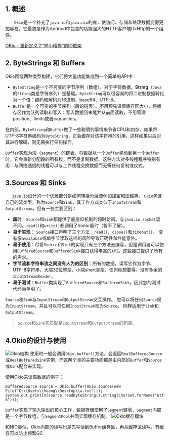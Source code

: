## 1. 概述
&emsp;&emsp;`Okio`是一个补充了`java.io`和`java.nio`的库，使访问、存储和处理数据变得更加容易。它最初是作为Android中包含的功能强大的HTTP客户端OkHttp的一个组件。

[OKio - 重新定义了“短小精悍”的IO框架](https://juejin.im/post/5856680c8e450a006c6474bd)

## 2. ByteStrings 和 Buffers
Okio围绕两种类型构建，它们将大量功能集成到一个简单的API中：

* `ByteString`是一个不可变的字节序列（数组）。对于字符数据，**String**（`Java`的`String`类是字符序列）是基础。`ByteString`可以很容易的将二进制数据转化为一个值：编码和解码为16进制、base64、UTF-8。
* `Buffer`是一个可变的字节序列（段的链表）。不用预先设置缓存区大小，将缓存区作为队列读取和写入：写入数据到末尾并从前面读取，不用管理position、limits或者capacities。

在内部，`ByteString`和`Buffer`做了一些聪明的事情来节省CPU和内存。如果将UTF-8字符串编码为`ByteString`，它会缓存对该字符串的引用，这样如果以后对其进行解码，则无需执行任何操作。

`Buffer`实现为段（`segment`）的链表。将数据从一个`Buffer`移动到另一个`Buffer`时，它会重新分配段的所有权，而不是复制数据。这种方法对多线程程序特别有用：与网络通信的线程可以与工作线程交换数据而无需任何复制或仪式。

## 3.Sources 和 Sinks
&emsp;&ensp;`java.io`设计的一个优雅部分是如何转换分层流例如加密和压缩等。 `Okio`包含自己的流类型，称为`Source`和`Sink`，其工作方式类似于`InputStream`和`OutputStream`，但有一些主要区别：
* **超时**：`Source`和`Sink`都提供了底层IO机制的超时访问。与`java.io socket`流不同，`read()`和`write()`都调用了honor超时（暂不了解）。
* **易于实现**： `Source`接口声明了三个方法：`read()`、`close()`和`timeout()`。 没有像`available`或单字节读取这样的风险导致正确性和性能意外。
* **易于使用**：尽管`Source`和`Sink`的实现只有三个方法去编写，但是调用者可以使用`BufferedSource`和`BufferedSink`接口获得丰富的`API`。这些接口提供了所有的需求。
* **字节流和字符串流之间没有人为的区别**：所有的数据，读写它作为字节、UTF-8字符串、大端32位整型、小端short类型，任何你想要得。没有多余的`InputStreamReader`。
* **易于测试**：`Buffer`类实现了`BufferedSource`和`BufferedSink`，因此您的测试代码简单明了。

`Source`和`Sink`与`InputStream`和`OutputStream`交互操作。 您可以将任何`Source`视为`InputStream`，并且可以将任何`InputStream`视为`Source`。 同样适用于`Sink`和`OutputStream`。
> `Source`和`Sink`实质就是`InputStream`和`OutputStream`的包装。
## 4.Okio的设计与使用
![Okio结构](https://upload-images.jianshu.io/upload_images/3468445-4bf01d11b5b4150c.png?imageMogr2/auto-orient/strip%7CimageView2/2/w/1240)
使用时一般会调用`Okio.buffer()`方法，会返回`RealBufferedSource`或`RealBufferedSink`实例，而这两个类的主要功能都是由内部的`Buffer`和`Source`或`Sink`配合来实现。  

使用Okio来读取数据的例子：
```
BufferedSource source = Okio.buffer(Okio.source(new File("C:\\Users\\huang\\Desktop\\a.txt")));
System.out.println(source.readByteString().string(Charset.forName("utf-8")));
```

`Buffer`实现了输入输出的核心工作，数据存储使用了`Segment`链表，`Segment`内部是一个字节数组，与`SegmentPool`共同实现缓存机制。
![Okio缓存模块](https://upload-images.jianshu.io/upload_images/3468445-83f3c8e553c06261.png?imageMogr2/auto-orient/strip%7CimageView2/2/w/1240)


和NIO类似，Okio内部的读写也是先写读到Buffer缓存区，再从缓存区读写。有缓存可以防止频繁GC